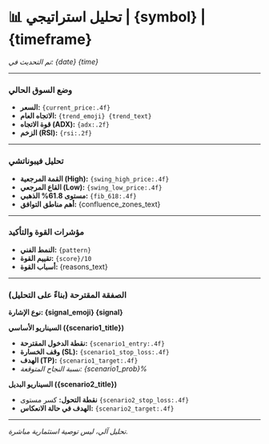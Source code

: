# 📊 **تحليل استراتيجي | {symbol} | {timeframe}**
*تم التحديث في: {date} {time}*

---

### **وضع السوق الحالي**
- **السعر:** `{current_price:.4f}`
- **الاتجاه العام:** `{trend_emoji} {trend_text}`
- **قوة الاتجاه (ADX):** `{adx:.2f}`
- **الزخم (RSI):** `{rsi:.2f}`

---

### **تحليل فيبوناتشي**
- **القمة المرجعية (High):** `{swing_high_price:.4f}`
- **القاع المرجعي (Low):** `{swing_low_price:.4f}`
- **مستوى 61.8% الذهبي:** `{fib_618:.4f}`
- **أهم مناطق التوافق:**
{confluence_zones_text}

---

### **مؤشرات القوة والتأكيد**
- **النمط الفني:** `{pattern}`
- **تقييم القوة:** `{score}/10`
- **أسباب القوة:**
{reasons_text}

---

### **الصفقة المقترحة (بناءً على التحليل)**
**نوع الإشارة: {signal_emoji} {signal}**

**السيناريو الأساسي ({scenario1_title})**
- **نقطة الدخول المقترحة:** `{scenario1_entry:.4f}`
- **وقف الخسارة (SL):** `{scenario1_stop_loss:.4f}`
- **الهدف (TP):** `{scenario1_target:.4f}`
- *نسبة النجاح المتوقعة: {scenario1_prob}%*

**السيناريو البديل ({scenario2_title})**
- **نقطة التحول:** كسر مستوى `{scenario2_stop_loss:.4f}`
- **الهدف في حالة الانعكاس:** `{scenario2_target:.4f}`

---
*تحليل آلي، ليس توصية استثمارية مباشرة.*
